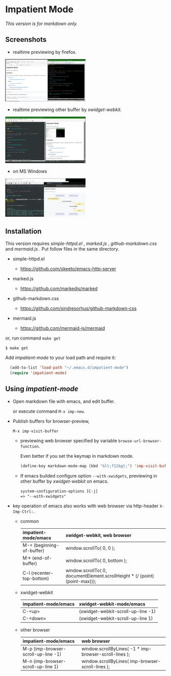 Impatient Mode
==============

_This version is for markdown only._

## Screenshots

 * realtime previewing by firefox.

 [<img src="https://raw.githubusercontent.com/tkita/impatient-mode/screenshots/firefox.jpg" width="50%">](https://raw.githubusercontent.com/tkita/impatient-mode/screenshots/firefox.jpg)

 * realtime previewing other buffer by _xwidget-webkit_.

 [<img src="https://raw.githubusercontent.com/tkita/impatient-mode/screenshots/xwidget.jpg" width="50%">](https://raw.githubusercontent.com/tkita/impatient-mode/screenshots/xwidget.jpg)

 * on MS Windows

 [<img src="https://raw.githubusercontent.com/tkita/impatient-mode/screenshots/mswindows.jpg" width="50%">](https://raw.githubusercontent.com/tkita/impatient-mode/screenshots/mswindows.jpg)

## Installation

This version requires _simple-httpd.el_ , _marked.js_ , _github-markdown.css_ and
_mermaid.js_ .
Put follow files in the same directory.

- simple-httpd.el

  * https://github.com/skeeto/emacs-http-server

- marked.js

  * https://github.com/markedjs/marked

- github-markdown.css

  * https://github.com/sindresorhus/github-markdown-css

- mermaid.js

  * https://github.com/mermaid-js/mermaid

or, run command `make get`

```shell
$ make get
```

Add _impatient-mode_ to your load path and require it:

```lisp
  (add-to-list 'load-path "~/.emacs.d/impatient-mode")
  (require 'impatient-mode)
```

## Using _impatient-mode_

* Open markdown file with emacs, and edit buffer.

  or execute command `M-x imp-new`.

* Publish buffers for browser-preview,

  ```
  M-x imp-visit-buffer
  ```

  - previewing web browser specified by variable `browse-url-browser-function`.

    Even better if you set the keymap in markdown mode.

    ```lisp
    (define-key markdown-mode-map (kbd "&lt;f12&gt;") 'imp-visit-buffer)
    ```

  - If emacs builded configure option `--with-xwidgets`, previewing in other buffer by _xwidget-webkit_ on emacs.

    ```
    system-configuration-options [C-j]
    => "--with-xwidgets"
    ```

* key operation of emacs also works with web browser via http-header `X-Imp-Ctrl:`.

  - common

    | impatient-mode/emacs      | xwidget-webkit, web browser                                                  |
    |---------------------------|------------------------------------------------------------------------------|
    | M-< (beginning-of-buffer) | window.scrollTo( 0, 0 );                                                     |
    | M-> (end-of-buffer)       | window.scrollTo( 0, bottom );                                                |
    | C-l (recenter-top-bottom) | window.scrollTo( 0, documentElement.scrollHeight * (/ (point) (point-max))); |

  - xwidget-webkit

    | impatient-mode/emacs | xwidget-webkit-mode/emacs          |
    |----------------------|------------------------------------|
    | C-&lt;up&gt;         | (xwidget-webkit-scroll-up-line -1) |
    | C-&lt;down&gt;       | (xwidget-webkit-scroll-up-line 1)  |

  - other browser

    | impatient-mode/emacs                | web browser                                            |
    |-------------------------------------|--------------------------------------------------------|
    | M-p (imp-browser-scroll-up-line -1) | window.scrollByLines( -1 * imp-browser-scroll-lines ); |
    | M-n (imp-browser-scroll-up-line 1)  | window.scrollByLines( imp-browser-scroll-lines );      |
